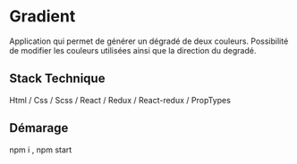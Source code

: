 # Gradient 

Application qui permet de générer un dégradé de deux couleurs.
Possibilité de modifier les couleurs utilisées ainsi que la direction du degradé.

## Stack Technique

Html / Css / Scss / React / Redux / React-redux / PropTypes 

## Démarage

npm i , npm start 
